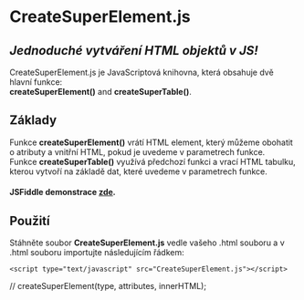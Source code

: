# CreateSuperElement.js
## *Jednoduché vytváření HTML objektů v JS!*

CreateSuperElement.js je JavaScriptová knihovna, která obsahuje dvě hlavní funkce:  
**createSuperElement()** and **createSuperTable()**.

## Základy

Funkce **createSuperElement()** vrátí HTML element, který můžeme obohatit o atributy a vnitřní HTML, pokud je uvedeme v parametrech funkce.  
Funkce **createSuperTable()** využívá předchozí funkci a vrací HTML tabulku, kterou vytvoří na základě dat, které uvedeme v parametrech funkce.

#### JSFiddle demonstrace [zde](https://jsfiddle.net/BlueManCZ/10waoshv/).

## Použití

Stáhněte soubor **CreateSuperElement.js** vedle vašeho .html souboru a v .html souboru importujte následujícím řádkem:
```
<script type="text/javascript" src="CreateSuperElement.js"></script>
```


// createSuperElement(type, attributes, innerHTML);
